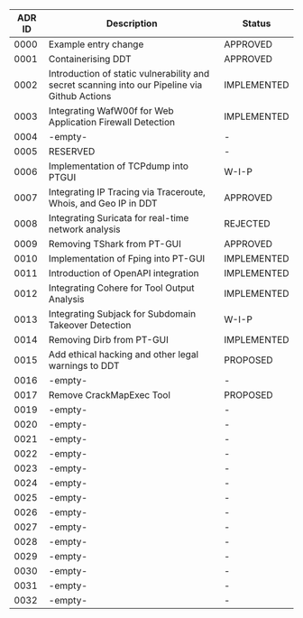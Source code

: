| ADR ID | Description                                                                                   | Status      |
| ------ | --------------------------------------------------------------------------------------------- | ----------- |
| 0000   | Example entry change                                                                          | APPROVED    |
| 0001   | Containerising DDT                                                                            | APPROVED    |
| 0002   | Introduction of static vulnerability and secret scanning into our Pipeline via Github Actions | IMPLEMENTED |
| 0003   | Integrating WafW00f for Web Application Firewall Detection                                    | IMPLEMENTED |
| 0004   | -empty-                                                                                       | -           |
| 0005   | RESERVED                                                                                      | -           |
| 0006   | Implementation of TCPdump into PTGUI                                                          | W-I-P       |
| 0007   | Integrating IP Tracing via Traceroute, Whois, and Geo IP in DDT                               | APPROVED    |
| 0008   | Integrating Suricata for real-time network analysis                                           | REJECTED    |
| 0009   | Removing TShark from PT-GUI                                                                   | APPROVED    |
| 0010   | Implementation of Fping into PT-GUI                                                           | IMPLEMENTED |
| 0011   | Introduction of OpenAPI integration                                                           | IMPLEMENTED |
| 0012   | Integrating Cohere for Tool Output Analysis                                                   | IMPLEMENTED |
| 0013   | Integrating Subjack for Subdomain Takeover Detection                                          | W-I-P       |
| 0014   | Removing Dirb from PT-GUI                                                                     | IMPLEMENTED |
| 0015   | Add ethical hacking and other legal warnings to DDT                                           | PROPOSED    |
| 0016   | -empty-                                                                                       | -           |
| 0017   |  Remove CrackMapExec Tool                                                                     | PROPOSED    |
| 0019   | -empty-                                                                                       | -           |
| 0020   | -empty-                                                                                       | -           |
| 0021   | -empty-                                                                                       | -           |
| 0022   | -empty-                                                                                       | -           |
| 0023   | -empty-                                                                                       | -           |
| 0024   | -empty-                                                                                       | -           |
| 0025   | -empty-                                                                                       | -           |
| 0026   | -empty-                                                                                       | -           |
| 0027   | -empty-                                                                                       | -           |
| 0028   | -empty-                                                                                       | -           |
| 0029   | -empty-                                                                                       | -           |
| 0030   | -empty-                                                                                       | -           |
| 0031   | -empty-                                                                                       | -           |
| 0032   | -empty-                                                                                       | -           |
